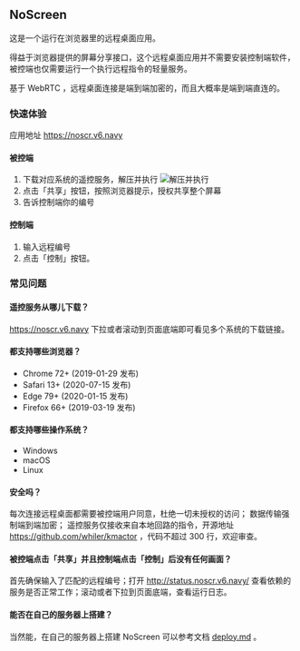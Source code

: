## NoScreen ##

这是一个运行在浏览器里的远程桌面应用。

得益于浏览器提供的屏幕分享接口，这个远程桌面应用并不需要安装控制端软件，被控端也仅需要运行一个执行远程指令的轻量服务。

基于 WebRTC ，远程桌面连接是端到端加密的，而且大概率是端到端直连的。

### 快速体验 ###

应用地址 <https://noscr.v6.navy>

#### 被控端 ####

1. 下载对应系统的遥控服务，解压并执行
    ![解压并执行](https://i.imgur.com/jtDpIc4.png)
2. 点击「共享」按钮，按照浏览器提示，授权共享整个屏幕
3. 告诉控制端你的编号

#### 控制端 ####

1. 输入远程编号
2. 点击「控制」按钮。

### 常见问题 ###

#### 遥控服务从哪儿下载？ ####

<https://noscr.v6.navy> 下拉或者滚动到页面底端即可看见多个系统的下载链接。

#### 都支持哪些浏览器？ ####

- Chrome 72+ (2019-01-29 发布)
- Safari 13+ (2020-07-15 发布)
- Edge 79+ (2020-01-15 发布)
- Firefox 66+ (2019-03-19 发布)

#### 都支持哪些操作系统？ ####

- Windows
- macOS
- Linux

#### 安全吗？ ####

每次连接远程桌面都需要被控端用户同意，杜绝一切未授权的访问；
数据传输强制端到端加密；
遥控服务仅接收来自本地回路的指令，开源地址 https://github.com/whiler/kmactor ，代码不超过 300 行，欢迎审查。

#### 被控端点击「共享」并且控制端点击「控制」后没有任何画面？ ####

首先确保输入了匹配的远程编号；打开 <http://status.noscr.v6.navy/> 查看依赖的服务是否正常工作；滚动或者下拉到页面底端，查看运行日志。

#### 能否在自己的服务器上搭建？ ####

当然能，在自己的服务器上搭建 NoScreen 可以参考文档 [deploy.md](deploy.md) 。
